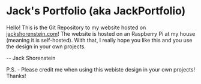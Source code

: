 # Jack's Portfolio (aka JackPortfolio)

Hello! This is the Git Repository to my website hosted on [jackshorenstein.com](https://jackshorenstein.com)! The website is hosted on an Raspberry Pi at my house (meaning it is self-hosted). With that, I really hope you like this and you use the design in your own projects.

-- Jack Shorenstein

P.S. - Please credit me when using this webiste design in your own projects! Thanks!
